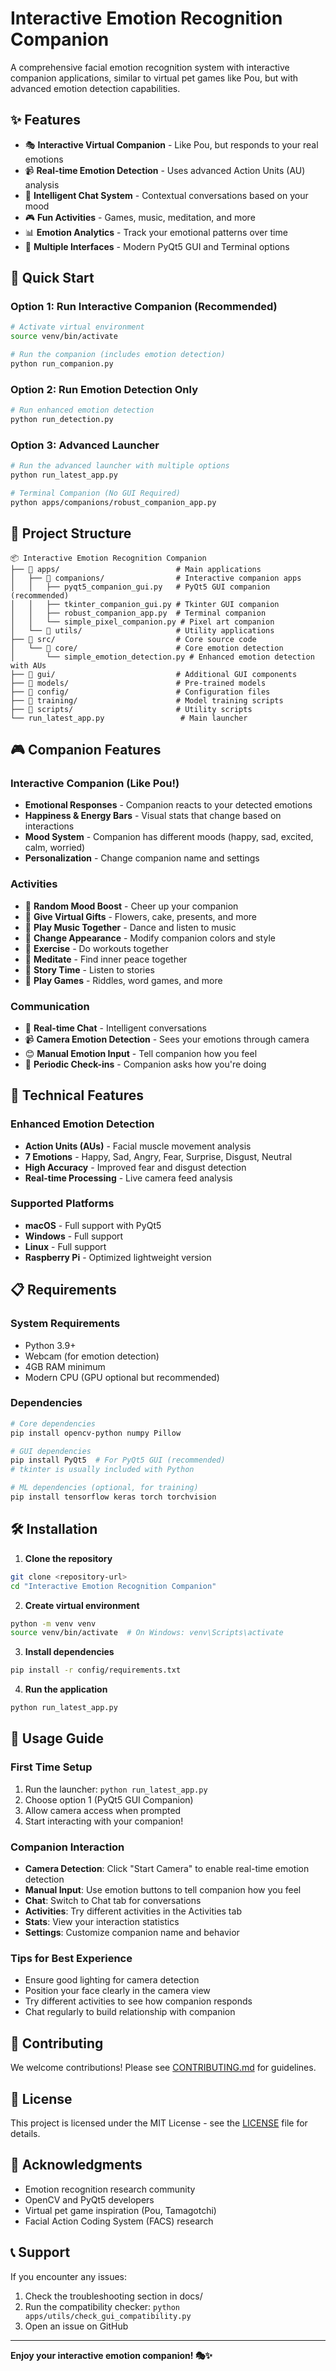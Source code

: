 # Interactive Emotion Recognition Companion

A comprehensive facial emotion recognition system with interactive companion applications, similar to virtual pet games like Pou, but with advanced emotion detection capabilities.

## ✨ Features

- 🎭 **Interactive Virtual Companion** - Like Pou, but responds to your real emotions
- 📹 **Real-time Emotion Detection** - Uses advanced Action Units (AU) analysis
- 💬 **Intelligent Chat System** - Contextual conversations based on your mood
- 🎮 **Fun Activities** - Games, music, meditation, and more
- 📊 **Emotion Analytics** - Track your emotional patterns over time
- 🎨 **Multiple Interfaces** - Modern PyQt5 GUI and Terminal options

## 🚀 Quick Start

### Option 1: Run Interactive Companion (Recommended)

```bash
# Activate virtual environment
source venv/bin/activate

# Run the companion (includes emotion detection)
python run_companion.py
```

### Option 2: Run Emotion Detection Only

```bash
# Run enhanced emotion detection
python run_detection.py
```

### Option 3: Advanced Launcher

```bash
# Run the advanced launcher with multiple options
python run_latest_app.py

# Terminal Companion (No GUI Required)
python apps/companions/robust_companion_app.py
```

## 📁 Project Structure

```
📦 Interactive Emotion Recognition Companion
├── 📁 apps/                          # Main applications
│   ├── 📁 companions/                # Interactive companion apps
│   │   ├── pyqt5_companion_gui.py   # PyQt5 GUI companion (recommended)
│   │   ├── tkinter_companion_gui.py # Tkinter GUI companion
│   │   ├── robust_companion_app.py  # Terminal companion
│   │   └── simple_pixel_companion.py # Pixel art companion
│   └── 📁 utils/                     # Utility applications
├── 📁 src/                           # Core source code
│   └── 📁 core/                      # Core emotion detection
│       └── simple_emotion_detection.py # Enhanced emotion detection with AUs
├── 📁 gui/                           # Additional GUI components
├── 📁 models/                        # Pre-trained models
├── 📁 config/                        # Configuration files
├── 📁 training/                      # Model training scripts
├── 📁 scripts/                       # Utility scripts
└── run_latest_app.py                 # Main launcher
```

## 🎮 Companion Features

### Interactive Companion (Like Pou!)

- **Emotional Responses** - Companion reacts to your detected emotions
- **Happiness & Energy Bars** - Visual stats that change based on interactions
- **Mood System** - Companion has different moods (happy, sad, excited, calm, worried)
- **Personalization** - Change companion name and settings

### Activities

- 🎲 **Random Mood Boost** - Cheer up your companion
- 💝 **Give Virtual Gifts** - Flowers, cake, presents, and more
- 🎵 **Play Music Together** - Dance and listen to music
- 🎨 **Change Appearance** - Modify companion colors and style
- 🏃 **Exercise** - Do workouts together
- 🧘 **Meditate** - Find inner peace together
- 🎪 **Story Time** - Listen to stories
- 🎯 **Play Games** - Riddles, word games, and more

### Communication

- 💬 **Real-time Chat** - Intelligent conversations
- 📹 **Camera Emotion Detection** - Sees your emotions through camera
- 😊 **Manual Emotion Input** - Tell companion how you feel
- 🔔 **Periodic Check-ins** - Companion asks how you're doing

## 🔧 Technical Features

### Enhanced Emotion Detection

- **Action Units (AUs)** - Facial muscle movement analysis
- **7 Emotions** - Happy, Sad, Angry, Fear, Surprise, Disgust, Neutral
- **High Accuracy** - Improved fear and disgust detection
- **Real-time Processing** - Live camera feed analysis

### Supported Platforms

- **macOS** - Full support with PyQt5
- **Windows** - Full support
- **Linux** - Full support
- **Raspberry Pi** - Optimized lightweight version

## 📋 Requirements

### System Requirements

- Python 3.9+
- Webcam (for emotion detection)
- 4GB RAM minimum
- Modern CPU (GPU optional but recommended)

### Dependencies

```bash
# Core dependencies
pip install opencv-python numpy Pillow

# GUI dependencies
pip install PyQt5  # For PyQt5 GUI (recommended)
# tkinter is usually included with Python

# ML dependencies (optional, for training)
pip install tensorflow keras torch torchvision
```

## 🛠️ Installation

1. **Clone the repository**

```bash
git clone <repository-url>
cd "Interactive Emotion Recognition Companion"
```

2. **Create virtual environment**

```bash
python -m venv venv
source venv/bin/activate  # On Windows: venv\Scripts\activate
```

3. **Install dependencies**

```bash
pip install -r config/requirements.txt
```

4. **Run the application**

```bash
python run_latest_app.py
```

## 🎯 Usage Guide

### First Time Setup

1. Run the launcher: `python run_latest_app.py`
2. Choose option 1 (PyQt5 GUI Companion)
3. Allow camera access when prompted
4. Start interacting with your companion!

### Companion Interaction

- **Camera Detection**: Click "Start Camera" to enable real-time emotion detection
- **Manual Input**: Use emotion buttons to tell companion how you feel
- **Chat**: Switch to Chat tab for conversations
- **Activities**: Try different activities in the Activities tab
- **Stats**: View your interaction statistics
- **Settings**: Customize companion name and behavior

### Tips for Best Experience

- Ensure good lighting for camera detection
- Position your face clearly in the camera view
- Try different activities to see how companion responds
- Chat regularly to build relationship with companion

## 🤝 Contributing

We welcome contributions! Please see [CONTRIBUTING.md](CONTRIBUTING.md) for guidelines.

## 📄 License

This project is licensed under the MIT License - see the [LICENSE](LICENSE) file for details.

## 🙏 Acknowledgments

- Emotion recognition research community
- OpenCV and PyQt5 developers
- Virtual pet game inspiration (Pou, Tamagotchi)
- Facial Action Coding System (FACS) research

## 📞 Support

If you encounter any issues:

1. Check the troubleshooting section in docs/
2. Run the compatibility checker: `python apps/utils/check_gui_compatibility.py`
3. Open an issue on GitHub

---

**Enjoy your interactive emotion companion! 🎭✨**

